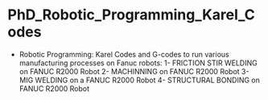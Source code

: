 # PhD_Robotic_Programming_Karel_Codes

- Robotic Programming: Karel Codes and G-codes to run various manufacturing processes on Fanuc robots:
  1- FRICTION STIR WELDING on FANUC R2000 Robot
  2- MACHINNING on FANUC R2000 Robot
  3- MIG WELDING on a FANUC R2000 Robot
  4- STRUCTURAL BONDING on FANUC R2000 Robot
